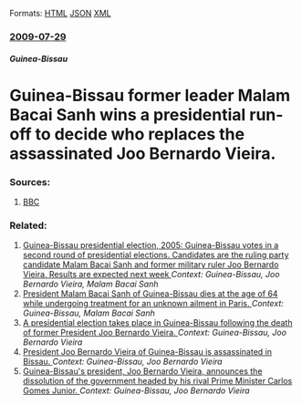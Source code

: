 
Formats: [HTML](/news/2009/07/29/guinea-bissau-former-leader-malam-bacai-sanha-wins-a-presidential-run-off-to-decide-who-replaces-the-assassinated-joao-bernardo-vieira.html)  [JSON](/news/2009/07/29/guinea-bissau-former-leader-malam-bacai-sanha-wins-a-presidential-run-off-to-decide-who-replaces-the-assassinated-joao-bernardo-vieira.json)  [XML](/news/2009/07/29/guinea-bissau-former-leader-malam-bacai-sanha-wins-a-presidential-run-off-to-decide-who-replaces-the-assassinated-joao-bernardo-vieira.xml)  

### [2009-07-29](/news/2009/07/29/index.md)

##### Guinea-Bissau
#  Guinea-Bissau former leader Malam Bacai Sanh wins a presidential run-off to decide who replaces the assassinated Joo Bernardo Vieira. 




### Sources:

1. [BBC](http://news.bbc.co.uk/2/hi/africa/8174747.stm)

### Related:

1. [ Guinea-Bissau presidential election, 2005: Guinea-Bissau votes in a second round of presidential elections. Candidates are the ruling party candidate Malam Bacai Sanh and former military ruler Joo Bernardo Vieira. Results are expected next week ](/news/2005/07/24/guinea-bissau-presidential-election-2005-guinea-bissau-votes-in-a-second-round-of-presidential-elections-candidates-are-the-ruling-party.md) _Context: Guinea-Bissau, Joo Bernardo Vieira, Malam Bacai Sanh_
2. [President Malam Bacai Sanh of Guinea-Bissau dies at the age of 64 while undergoing treatment for an unknown ailment in Paris. ](/news/2012/01/9/president-malam-bacai-sanha-of-guinea-bissau-dies-at-the-age-of-64-while-undergoing-treatment-for-an-unknown-ailment-in-paris.md) _Context: Guinea-Bissau, Malam Bacai Sanh_
3. [ A presidential election takes place in Guinea-Bissau following the death of former President Joo Bernardo Vieira. ](/news/2009/06/28/a-presidential-election-takes-place-in-guinea-bissau-following-the-death-of-former-president-joao-bernardo-vieira.md) _Context: Guinea-Bissau, Joo Bernardo Vieira_
4. [ President Joo Bernardo Vieira of Guinea-Bissau is assassinated in Bissau. ](/news/2009/03/2/president-joao-bernardo-vieira-of-guinea-bissau-is-assassinated-in-bissau.md) _Context: Guinea-Bissau, Joo Bernardo Vieira_
5. [ Guinea-Bissau's president, Joo Bernardo Vieira, announces the dissolution of the government headed by his rival Prime Minister Carlos Gomes Junior. ](/news/2005/10/31/guinea-bissau-s-president-joao-bernardo-vieira-announces-the-dissolution-of-the-government-headed-by-his-rival-prime-minister-carlos-gome.md) _Context: Guinea-Bissau, Joo Bernardo Vieira_
